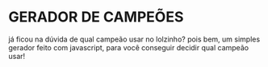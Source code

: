 # GERADOR DE CAMPEÕES

já ficou na dúvida de qual campeão usar no lolzinho? pois bem, um simples gerador feito com javascript, para você conseguir decidir qual campeão usar!

